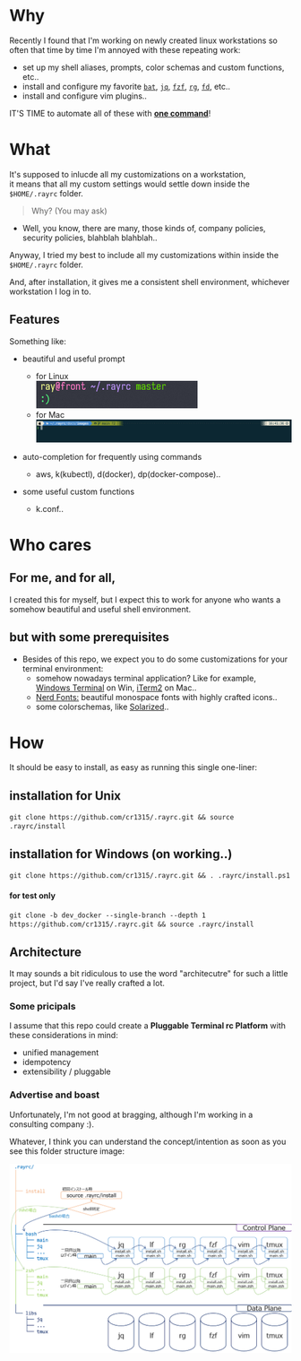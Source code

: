 # Why

Recently I found that I'm working on newly created linux workstations so often that time by time I'm annoyed with these repeating work:

- set up my shell aliases, prompts, color schemas and custom functions, etc..
- install and configure my favorite [`bat`](https://github.com/sharkdp/bat), [`jq`](https://github.com/stedolan/jq), [`fzf`](https://github.com/junegunn/fzf), [`rg`](https://github.com/BurntSushi/ripgrep), [`fd`](https://github.com/sharkdp/fd), etc..
- install and configure vim plugins..

IT'S TIME to automate all of these with [**one command**](#how)!

# What

It's supposed to inlucde all my customizations on a workstation,  
it means that all my custom settings would settle down inside the `$HOME/.rayrc` folder.

> Why? (You may ask)

- Well, you know, there are many, those kinds of, company policies, security policies, blahblah blahblah..

Anyway, I tried my best to include all my customizations within inside the `$HOME/.rayrc` folder.

And, after installation, it gives me a consistent shell environment, whichever workstation I log in to.

## Features

Something like:

- beautiful and useful prompt

  - for Linux  
    ![beautiful and useful prompt](./docs/images/linux-prompt-with-git-status.png)
  - for Mac  
    ![beautiful and useful prompt](./docs/images/macos-prompt-with-git-status.png)

- auto-completion for frequently using commands

  - aws, k(kubectl), d(docker), dp(docker-compose)..

- some useful custom functions
  - k.conf..

# Who cares

## For me, and for all,

I created this for myself, but I expect this to work for anyone who wants a somehow beautiful and useful shell environment.

## but with some prerequisites

- Besides of this repo, we expect you to do some customizations for your terminal environment:
  - somehow nowadays terminal application? Like for example, [Windows Terminal](https://docs.microsoft.com/en-us/windows/terminal/install) on Win, [iTerm2](https://iterm2.com/) on Mac..
  - [Nerd Fonts:](https://www.nerdfonts.com/) beautiful monospace fonts with highly crafted icons..
  - some colorschemas, like [Solarized](https://ethanschoonover.com/solarized/)..

# How

It should be easy to install, as easy as running this single one-liner:

## installation for Unix

```
git clone https://github.com/cr1315/.rayrc.git && source .rayrc/install
```

## installation for Windows (on working..)

```
git clone https://github.com/cr1315/.rayrc.git && . .rayrc/install.ps1
```

#### for test only

```
git clone -b dev_docker --single-branch --depth 1 https://github.com/cr1315/.rayrc.git && source .rayrc/install
```

## Architecture

It may sounds a bit ridiculous to use the word "architecutre" for such a little project, but I'd say I've really crafted a lot.

### Some pricipals

I assume that this repo could create a **Pluggable Terminal rc Platform** with these considerations in mind:

- unified management
- idempotency
- extensibility / pluggable

### Advertise and boast

Unfortunately, I'm not good at bragging, although I'm working in a consulting company :).

Whatever, I think you can understand the concept/intention as soon as you see this folder structure image:

![folder structure image](./docs/images/rayrc_architecture.png)
